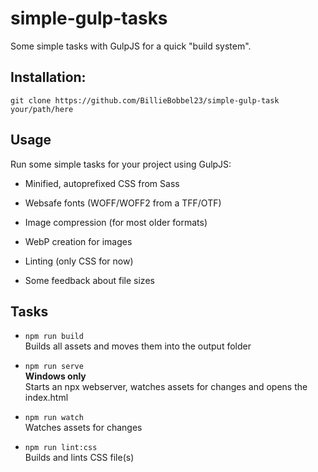 # simple-gulp-tasks

Some simple tasks with GulpJS for a quick "build system".

## Installation:

``git clone https://github.com/BillieBobbel23/simple-gulp-task your/path/here``

## Usage
Run some simple tasks for your project using GulpJS:

* Minified, autoprefixed CSS from Sass

* Websafe fonts (WOFF/WOFF2 from a TFF/OTF)

* Image compression (for most older formats)

* WebP creation for images

* Linting (only CSS for now)

* Some feedback about file sizes

## Tasks

- ``npm run build ``  
Builds all assets and moves them into the output folder

- ``npm run serve ``  
**Windows only**  
Starts an npx webserver, watches assets for changes and opens the index.html  

- ``npm run watch ``    
Watches assets for changes

- ``npm run lint:css ``    
Builds and lints CSS file(s)
